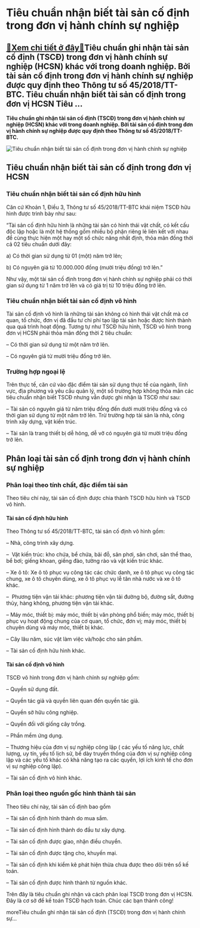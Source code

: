 Tiêu chuẩn nhận biết tài sản cố định trong đơn vị hành chính sự nghiệp
======================================================================

[:gift:Xem chi tiết ở đây:gift:](https://hddtvn.com/tieu-chuan-nhan-biet-tai-san-co-dinh-trong-don-vi-hanh-chinh-su-nghiep/)Tiêu chuẩn ghi nhận tài sản cố định (TSCĐ) trong đơn vị hành chính sự nghiệp (HCSN) khác với trong doanh nghiệp. Bởi tài sản cố định trong đơn vị hành chính sự nghiệp được quy định theo Thông tư số 45/2018/TT-BTC. Tiêu chuẩn nhận biết tài sản cố định trong đơn vị HCSN Tiêu …
-----------------------------------------------------------------------------------------------------------------------------------------------------------------------------------------------------------------------------------------------------------------------------------

**Tiêu chuẩn ghi nhận tài sản cố định (TSCĐ) trong đơn vị hành chính sự nghiệp (HCSN) khác với trong doanh nghiệp. Bởi tài sản cố định trong đơn vị hành chính sự nghiệp được quy định theo Thông tư số 45/2018/TT-BTC.**


![Tiêu chuẩn nhận biết tài sản cố định trong đơn vị hành chính sự nghiệp](https://hddtvn.com/wp-content/uploads/2021/01/2019-03-06-16_23_52-Window.png "Tiêu chuẩn nhận biết tài sản cố định trong đơn vị hành chính sự nghiệp")


**Tiêu chuẩn nhận biết tài sản cố định trong đơn vị HCSN**
----------------------------------------------------------


### Tiêu chuẩn nhận biết tài sản cố định hữu hình


Căn cứ Khoản 1, Điều 3, Thông tư số 45/2018/TT-BTC khái niệm TSCĐ hữu hình được trình bày như sau:


“Tài sản cố định hữu hình là những tài sản có hình thái vật chất, có kết cấu độc lập hoặc là một hệ thống gồm nhiều bộ phận riêng lẻ liên kết với nhau để cùng thực hiện một hay một số chức năng nhất định, thỏa mãn đồng thời cả 02 tiêu chuẩn dưới đây:


a) Có thời gian sử dụng từ 01 (một) năm trở lên;


b) Có nguyên giá từ 10.000.000 đồng (mười triệu đồng) trở lên.”


Như vậy, một tài sản cố định trong đơn vị hành chính sự nghiệp phải có thời gian sử dụng từ 1 năm trở lên và có giá trị từ 10 triệu đồng trở lên.


### Tiêu chuẩn nhận biết tài sản cố định vô hình


Tài sản cố định vô hình là những tài sản không có hình thái vật chất mà cơ quan, tổ chức, đơn vị đã đầu tư chi phí tạo lập tài sản hoặc được hình thành qua quá trình hoạt động. Tương tự như TSCĐ hữu hình, TSCĐ vô hình trong đơn vị HCSN phải thỏa mãn đồng thời 2 tiêu chuẩn:


– Có thời gian sử dụng từ một năm trở lên.


– Có nguyên giá từ mười triệu đồng trở lên.


### Trường hợp ngoại lệ


Trên thực tế, căn cứ vào đặc điểm tài sản sử dụng thực tế của ngành, lĩnh vực, địa phương và yêu cầu quản lý, một số trường hợp không thỏa mãn các tiêu chuẩn nhận biết TSCĐ nhưng vẫn được ghi nhận là TSCĐ như sau:


– Tài sản có nguyên giá từ năm triệu đồng đến dưới mười triệu đồng và có thời gian sử dụng từ một năm trở lên. Trừ trường hợp tài sản là nhà, công trình xây dựng, vật kiến trúc.


– Tài sản là trang thiết bị dễ hỏng, dễ vỡ có nguyên giá từ mười triệu đồng trở lên.


Phân loại tài sản cố định trong đơn vị hành chính sự nghiệp
-----------------------------------------------------------


### Phân loại theo tính chất, đặc điểm tài sản


Theo tiêu chí này, tài sản cố định được chia thành TSCĐ hữu hình và TSCĐ vô hình.


#### Tài sản cố định hữu hình


Theo Thông tư số 45/2018/TT-BTC, tài sản cố định vô hình gồm:


– Nhà, công trình xây dựng.


–  Vật kiến trúc: kho chứa, bể chứa, bãi đỗ, sân phơi, sân chơi, sân thể thao, bể bơi; giếng khoan, giếng đào, tường rào và vật kiến trúc khác.


– Xe ô tô: Xe ô tô phục vụ công tác các chức danh, xe ô tô phục vụ công tác chung, xe ô tô chuyên dùng, xe ô tô phục vụ lễ tân nhà nước và xe ô tô khác.


–  Phương tiện vận tải khác: phương tiện vận tải đường bộ, đường sắt, đường thủy, hàng không, phương tiện vận tải khác.


– Máy móc, thiết bị: máy móc, thiết bị văn phòng phổ biến; máy móc, thiết bị phục vụ hoạt động chung của cơ quan, tổ chức, đơn vị; máy móc, thiết bị chuyên dùng và máy móc, thiết bị khác.


– Cây lâu năm, súc vật làm việc và/hoặc cho sản phẩm.


– Tài sản cố định hữu hình khác.


#### Tài sản cố định vô hình


TSCĐ vô hình trong đơn vị hành chính sự nghiệp gồm:


– Quyền sử dụng đất.


– Quyền tác giả và quyền liên quan đến quyền tác giả.


– Quyền sở hữu công nghiệp.


– Quyền đối với giống cây trồng.


– Phần mềm ứng dụng.


– Thương hiệu của đơn vị sự nghiệp công lập ( các yếu tố năng lực, chất lượng, uy tín, yếu tố lịch sử, bề dày truyền thống của đơn vị sự nghiệp công lập và các yếu tố khác có khả năng tạo ra các quyền, lợi ích kinh tế cho đơn vị sự nghiệp công lập).


– Tài sản cố định vô hình khác.


### Phân loại theo nguồn gốc hình thành tài sản


Theo tiêu chí này, tài sản cố định bao gồm


– Tài sản cố định hình thành do mua sắm.


– Tài sản cố định hình thành do đầu tư xây dựng.


– Tài sản cố định được giao, nhận điều chuyển.


– Tài sản cố định được tặng cho, khuyến mại.


– Tài sản cố định khi kiểm kê phát hiện thừa chưa được theo dõi trên sổ kế toán.


– Tài sản cố định được hình thành từ nguồn khác.


Trên đây là tiêu chuẩn ghi nhận và cách phân loại TSCĐ trong đơn vị HCSN. Đây là cơ sở để kế toán TSCĐ hạch toán. Chúc các bạn thành công!


moreTiêu chuẩn ghi nhận tài sản cố định (TSCĐ) trong đơn vị hành chính sự…

